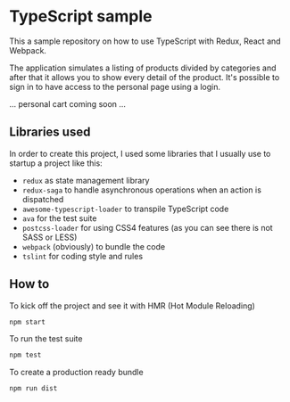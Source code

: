 # TypeScript sample

This a sample repository on how to use TypeScript with Redux, React and Webpack.

The application simulates a listing of products divided by categories and after that it allows you to show every detail of the product. It's possible to sign in to have access to the personal page using a login.

... personal cart coming soon ...

## Libraries used

In order to create this project, I used some libraries that I usually use to startup a project like this:
- `redux` as state management library
- `redux-saga` to handle asynchronous operations when an action is dispatched  
- `awesome-typescript-loader` to transpile TypeScript code
- `ava` for the test suite
- `postcss-loader` for using CSS4 features (as you can see there is not SASS or LESS)
- `webpack` (obviously) to bundle the code
- `tslint` for coding style and rules

## How to

To kick off the project and see it with HMR (Hot Module Reloading)
```sh
npm start
```

To run the test suite
```sh
npm test
```
To create a production ready bundle

```sh
npm run dist

```
